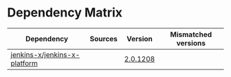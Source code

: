 # Dependency Matrix

Dependency | Sources | Version | Mismatched versions
---------- | ------- | ------- | -------------------
[jenkins-x/jenkins-x-platform](https://github.com/jenkins-x/jenkins-x-platform.git) |  | [2.0.1208](https://github.com/jenkins-x/jenkins-x-platform/releases/tag/v2.0.1208) | 

